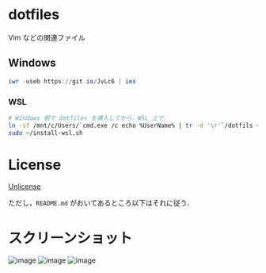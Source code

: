 # dotfiles

Vim などの関連ファイル

## Windows

```powershell
iwr -useb https://git.io/JvLc6 | iex
```

### WSL

```bash
# Windows 側で dotfiles を導入してから，WSL 上で，
ln -sf /mnt/c/Users/`cmd.exe /c echo %UserName% | tr -d '\r'`/dotfils ~
sudo ~/install-wsl.sh
```




# License

[Unlicense](https://unlicense.org/)

ただし，`README.md` がおいてあるところ以下はそれに従う．


# スクリーンショット

![image](https://user-images.githubusercontent.com/29811106/74127514-37f8bf00-4c1e-11ea-932c-2f6e15e44cd3.png)
![image](https://user-images.githubusercontent.com/29811106/73509583-f3517480-4422-11ea-979a-f62898945d96.png)
![image](https://user-images.githubusercontent.com/29811106/73509629-1c720500-4423-11ea-961b-47ff9c3391b4.png)

